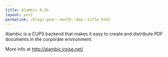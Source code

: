```yaml
---
title: Alambic 0.2a
layout: post
permalink: /blog/:year-:month-:day-:title.html
---
```


Alambic is a CUPS backend that makes it easy to create and distribute PDF documents in the corporate environment.

More info at http://alambic.iroise.net/
